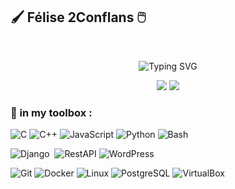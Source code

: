 ## 🖌️ Félise 2Conflans 🖱️
<div align="center">
<br>

![Typing SVG](https://readme-typing-svg.herokuapp.com?font=Fira+Code&size=30&pause=1000&color=FFFFFF&center=true&vCenter=true&width=435&lines=🧑‍🎨+artist+/+dev+👩‍💻)

<img src="https://img.shields.io/badge/🎨-beaux arts de paris-ff6b6b?style=for-the-badge&logoColor=white" />
<img src="https://img.shields.io/badge/🖥️-42 school-4ecdc4?style=for-the-badge&logoColor=white" />


</div>


### 🧰 in my toolbox :


![C](https://img.shields.io/badge/C-00599C?style=for-the-badge&logo=c&logoColor=white)
![C++](https://img.shields.io/badge/C++-00599C?style=for-the-badge&logo=cplusplus&logoColor=white)
![JavaScript](https://img.shields.io/badge/JavaScript-F7DF1E?style=for-the-badge&logo=javascript&logoColor=black)
![Python](https://img.shields.io/badge/Python-3776AB?style=for-the-badge&logo=python&logoColor=white)
![Bash](https://img.shields.io/badge/bash-4EAA25?style=for-the-badge&logo=gnubash&logoColor=white)

![Django](https://img.shields.io/badge/Django-092E20?style=for-the-badge&logo=django&logoColor=white) 
![RestAPI](https://img.shields.io/badge/REST_API-02303A?style=for-the-badge&logo=api&logoColor=white)
![WordPress](https://img.shields.io/badge/WordPress-21759B?style=for-the-badge&logo=wordpress&logoColor=white)

![Git](https://img.shields.io/badge/Git-F05032?style=for-the-badge&logo=git&logoColor=white)
![Docker](https://img.shields.io/badge/Docker-2496ED?style=for-the-badge&logo=docker&logoColor=white)
![Linux](https://img.shields.io/badge/Linux-FCC624?style=for-the-badge&logo=linux&logoColor=black)
![PostgreSQL](https://img.shields.io/badge/PostgreSQL-336791?style=for-the-badge&logo=postgresql&logoColor=white)
![VirtualBox](https://img.shields.io/badge/VirtualBox-183A61?style=for-the-badge&logo=virtualbox&logoColor=white)



